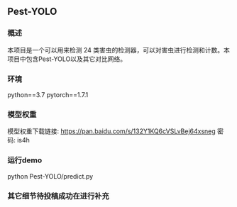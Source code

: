 ## Pest-YOLO

### 概述

本项目是一个可以用来检测 24 类害虫的检测器，可以对害虫进行检测和计数。本项目中包含Pest-YOLO以及其它对比网络。

### 环境
python==3.7 pytorch==1.7.1

### 模型权重
模型权重下载链接: https://pan.baidu.com/s/132Y1KQ6cVSLvBej64xsneg  密码: is4h

### 运行demo
python Pest-YOLO/predict.py

### 其它细节待投稿成功在进行补充
